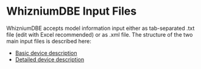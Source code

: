 # WhizniumDBE Input Files

WhizniumDBE accepts model information input either as tab-separated .txt file (edit with Excel recommended) or as .xml file. The structure of the two main input files is described here:

* [Basic device description](IexWdbeBdd/IexWdbeBdd.md)
* [Detailed device description](IexWdbeDdd/IexWdbeDdd.md)
